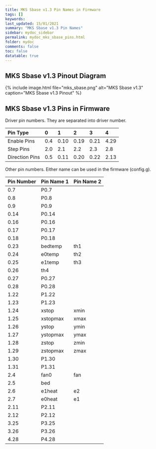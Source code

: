 ```yaml
---
title: MKS Sbase v1.3 Pin Names in Firmware
tags: []
keywords: 
last_updated: 15/01/2021
summary: "MKS Sbase v1.3 Pin Names"
sidebar: mydoc_sidebar
permalink: mydoc_mks_sbase_pins.html
folder: mydoc
comments: false
toc: false
datatable: true
---
```


## MKS Sbase v1.3 Pinout Diagram

{% include image.html file="mks_sbase.png" alt="MKS Sbase v1.3" caption="MKS Sbase v1.3 Pinout" %}

## MKS Sbase v1.3 Pins in Firmware

Driver pin numbers. They are separated into driver number.

<div class="datatable-begin"></div>

|Pin Type|0|1|2|3|4|
| :------------- |:-------------|:-------------|:-------------|:-------------|:-------------|
|Enable Pins|0.4|0.10|0.19|0.21|4.29|
|Step Pins|2.0|2.1|2.2|2.3|2.8|
|Direction Pins|0.5|0.11|0.20|0.22|2.13|

<div class="datatable-end"></div>

Other pin numbers. Either name can be used in the firmware (config.g).

<div class="datatable-begin"></div>

|Pin Number|Pin Name 1|Pin Name 2|
| :------------- |:-------------|:-------------|
|0.7|P0.7||
|0.8|P0.8||
|0.9|P0.9||
|0.14|P0.14||
|0.16|P0.16||
|0.17|P0.17||
|0.18|P0.18||
|0.23|bedtemp|th1|
|0.24|e0temp|th2|
|0.25|e1temp|th3|
|0.26|th4||
|0.27|P0.27||
|0.28|P0.28|| 
|1.22|P1.22|| 
|1.23|P1.23|| 
|1.24|xstop|xmin|
|1.25|xstopmax|xmax|
|1.26|ystop|ymin|
|1.27|ystopmax|ymax|
|1.28|zstop|zmin|
|1.29|zstopmax|zmax|
|1.30|P1.30|| 
|1.31|P1.31|| 
|2.4|fan0|fan|
|2.5|bed||
|2.6|e1heat|e2|
|2.7|e0heat|e1|
|2.11|P2.11||
|2.12|P2.12||
|3.25|P3.25|| 
|3.26|P3.26||
|4.28|P4.28||

<div class="datatable-end"></div>